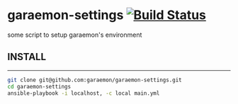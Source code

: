 # garaemon-settings [![Build Status](https://travis-ci.org/garaemon/garaemon-settings.png)](https://travis-ci.org/garaemon/garaemon-settings)

some script to setup garaemon's environment

## INSTALL
---

```sh
git clone git@github.com:garaemon/garaemon-settings.git
cd garaemon-settings
ansible-playbook -i localhost, -c local main.yml
```
